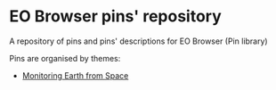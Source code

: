 # EO Browser pins' repository
A repository of pins and pins' descriptions for EO Browser (Pin library)

Pins are organised by themes:

 - [Monitoring Earth from Space](Monitoring%20Earth%20from%20Space)
